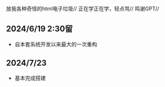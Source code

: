 放我各种奇怪的html电子垃圾//
正在学正在学，轻点骂//
鸣谢GPT//

## 2024/6/19 2:30留
- 自本套系统开发以来最大的一次重构

## 2024/7/23
- 基本完成搭建

